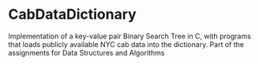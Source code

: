 # CabDataDictionary
Implementation of a key-value pair Binary Search Tree in C, with programs that loads publicly available NYC cab data into the dictionary. Part of the assignments for Data Structures and Algorithms 

